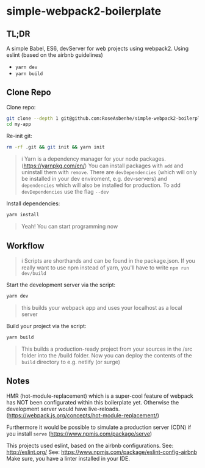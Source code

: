 # simple-webpack2-boilerplate

## TL;DR
A simple Babel, ES6, devServer for web projects using webpack2. Using eslint (based on the airbnb guidelines)

- `yarn dev`
- `yarn build`


## Clone Repo

Clone repo:

```sh
git clone --depth 1 git@github.com:RoseAsbenhe/simple-webpack2-boilerplate.git my-app
cd my-app
```

Re-init git:

```sh
rm -rf .git && git init && yarn init
```

> :information_source: Yarn is a dependency manager for your node packages. (https://yarnpkg.com/en/) You can install packages with `add` and uninstall them with `remove`. There are `devDependencies` (which will only be installed in your dev enviroment, e.g. dev-servers) and `dependencies` which will also be installed for production. To add `devDependencies` use the flag `--dev`

Install dependencies:

```sh
yarn install
```

> Yeah! You can start programming now


## Workflow

> :information_source: Scripts are shorthands and can be found in the package.json. If you really want to use npm instead of yarn, you'll have to write `npm run dev/build`

Start the development server via the script:

```sh
yarn dev
```
> this builds your webpack app and uses your localhost as a local server

Build your project via the script:

```sh
yarn build
```

> This builds a production-ready project from your sources in the /src folder into the /build folder. Now you can deploy the contents of the `build` directory to e.g. netlify (or surge)


## Notes

HMR (hot-module-replacement) which is a super-cool feature of webpack has NOT been configurated within this boilerplate yet. Otherwise the development server would have live-reloads. (https://webpack.js.org/concepts/hot-module-replacement/)

Furthermore it would be possible to simulate a production server (CDN) if you install `serve` (https://www.npmjs.com/package/serve)

This projects used eslint, based on the airbnb configurations.
See: http://eslint.org/
See: https://www.npmjs.com/package/eslint-config-airbnb
Make sure, you have a linter installed in your IDE.
